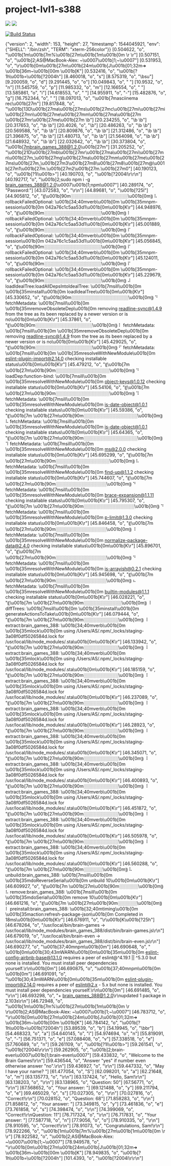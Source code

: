 # project-lvl1-s388

<a href="https://codeclimate.com/github/codeclimate/codeclimate/maintainability"><img src="https://api.codeclimate.com/v1/badges/a99a88d28ad37a79dbf6/maintainability" /></a>
<a href="https://codeclimate.com/github/codeclimate/codeclimate/test_coverage"><img src="https://api.codeclimate.com/v1/badges/a99a88d28ad37a79dbf6/test_coverage" /></a>

[![Build Status](https://travis-ci.org/inquiring/project-lvl1-s388.svg?branch=master)](https://travis-ci.org/inquiring/project-lvl1-s388)

{"version": 2, "width": 153, "height": 27, "timestamp": 1544045921, "env": {"SHELL": "/bin/zsh", "TERM": "xterm-256color"}}
[0.504622, "o", "\u001b[1m\u001b[7m%\u001b[27m\u001b[1m\u001b[0m                                                                                                                                                        \r \r"]
[0.507151, "o", "\u001b]2;AS@MacBook-Alex: ~\u0007\u001b]1;~\u0007"]
[0.531953, "o", "\r\u001b[0m\u001b[27m\u001b[24m\u001b[J\u001b[01;32m➜  \u001b[36m~\u001b[00m \u001b[K"]
[0.532416, "o", "\u001b[?1h\u001b=\u001b[?2004h"]
[8.460018, "o", "s"]
[8.575319, "o", "\bsu"]
[9.200059, "o", "d"]
[9.291445, "o", "o"]
[10.049843, "o", " "]
[10.9532, "o", "n"]
[11.545759, "o", "p"]
[11.985332, "o", "m"]
[12.166554, "o", " "]
[13.585861, "o", "i"]
[14.618553, "o", " "]
[14.955911, "o", "-"]
[15.482876, "o", "g"]
[16.752344, "o", " "]
[18.097013, "o", "\u001b[7masciinema rec\u001b[27m"]
[19.817848, "o", "\u001b[13D\u001b[27ma\u001b[27ms\u001b[27mc\u001b[27mi\u001b[27mi\u001b[27mn\u001b[27me\u001b[27mm\u001b[27ma\u001b[27m \u001b[27mr\u001b[27me\u001b[27m \b"]
[20.234255, "o", "\b \b"]
[20.317653, "o", "\b \b"]
[20.4026, "o", "\b"]
[20.486263, "o", "\b \b"]
[20.569588, "o", "\b \b"]
[20.809876, "o", "\b \b"]
[21.312486, "o", "\b \b"]
[21.396875, "o", "\b \b"]
[21.480713, "o", "\b \b"]
[21.564098, "o", "\b \b"]
[21.648932, "o", "\b \b"]
[22.032642, "o", "\b \b"]
[30.373804, "o", "\u001b[7mbrain_games_388@1.2.0\u001b[27m"]
[31.205252, "o", "\u001b[21D\u001b[27mb\u001b[27mr\u001b[27ma\u001b[27mi\u001b[27mn\u001b[27m_\u001b[27mg\u001b[27ma\u001b[27mm\u001b[27me\u001b[27ms\u001b[27m_\u001b[27m3\u001b[27m8\u001b[27m8\u001b[27m@\u001b[27m1\u001b[27m.\u001b[27m2\u001b[27m.\u001b[27m0"]
[40.190123, "o", "\u001b[?1l\u001b>"]
[40.190703, "o", "\u001b[?2004l\r\r\n"]
[40.192717, "o", "\u001b]2;sudo npm i -g brain_games_388@1.2.0\u0007\u001b]1;npm\u0007"]
[40.289174, "o", "Password:"]
[43.072583, "o", "\r\n"]
[44.89681, "o", "\u001b[?25l"]
[44.905812, "o", "⸨\u001b[90m░░░░░░░░░░░░░░░░░░\u001b[0m⸩ ⠧ rollbackFailedOptional: \u001b[34;40mverb\u001b[0m \u001b[35mnpm-session\u001b[0m 042a76c1c5aa53d1\u001b[0m\u001b[K\r"]
[44.948976, "o", "⸨\u001b[90m░░░░░░░░░░░░░░░░░░\u001b[0m⸩ ⠇ rollbackFailedOptional: \u001b[34;40mverb\u001b[0m \u001b[35mnpm-session\u001b[0m 042a76c1c5aa53d1\u001b[0m\u001b[K\r"]
[45.001889, "o", "⸨\u001b[90m░░░░░░░░░░░░░░░░░░\u001b[0m⸩ ⠏ rollbackFailedOptional: \u001b[34;40mverb\u001b[0m \u001b[35mnpm-session\u001b[0m 042a76c1c5aa53d1\u001b[0m\u001b[K\r"]
[45.056845, "o", "⸨\u001b[90m░░░░░░░░░░░░░░░░░░\u001b[0m⸩ ⠏ rollbackFailedOptional: \u001b[34;40mverb\u001b[0m \u001b[35mnpm-session\u001b[0m 042a76c1c5aa53d1\u001b[0m\u001b[K\r"]
[45.124011, "o", "⸨\u001b[90m░░░░░░░░░░░░░░░░░░\u001b[0m⸩ ⠏ rollbackFailedOptional: \u001b[34;40mverb\u001b[0m \u001b[35mnpm-session\u001b[0m 042a76c1c5aa53d1\u001b[0m\u001b[K\r"]
[45.229679, "o", "⸨\u001b[90m░░░░░░░░░░░░░░░░░░\u001b[0m⸩ ⠼ loadIdealTree:loadAllDepsIntoIdealTree: \u001b[7msill\u001b[0m \u001b[35minstall\u001b[0m loadIdealTree\u001b[0m\u001b[K\r"]
[45.330652, "o", "⸨\u001b[90m░░░░░░░░░░░░░░░░░░\u001b[0m⸩ ⠙ fetchMetadata: \u001b[7msill\u001b[0m \u001b[35mremoveObsoleteDep\u001b[0m removing readline-sync@1.4.9 from the tree as its been replaced by a newer version or is no\u001b[0m\u001b[K\r"]
[45.37861, "o", "⸨\u001b[90m░░░░░░░░░░░░░░░░░░\u001b[0m⸩ ⠇ fetchMetadata: \u001b[7msill\u001b[0m \u001b[35mremoveObsoleteDep\u001b[0m removing readline-sync@1.4.9 from the tree as its been replaced by a newer version or is no\u001b[0m\u001b[K\r"]
[45.429025, "o", "⸨\u001b[90m░░░░░░░░░░░░░░░░░░\u001b[0m⸩ ⠋ fetchMetadata: \u001b[7msill\u001b[0m \u001b[35mresolveWithNewModule\u001b[0m eslint-plugin-import@2.14.0 checking installable status\u001b[0m\u001b[K\r"]
[45.479212, "o", "⸨\u001b[7m \u001b[27m\u001b[90m░░░░░░░░░░░░░░░░░\u001b[0m⸩ ⠙ loadDep:function-bind: \u001b[7msill\u001b[0m \u001b[35mresolveWithNewModule\u001b[0m object-keys@1.0.12 checking installable status\u001b[0m\u001b[K\r"]
[45.54106, "o", "⸨\u001b[7m \u001b[27m\u001b[90m░░░░░░░░░░░░░░░░░\u001b[0m⸩ ⠹ fetchMetadata: \u001b[7msill\u001b[0m \u001b[35mresolveWithNewModule\u001b[0m is-date-object@1.0.1 checking installable status\u001b[0m\u001b[K\r"]
[45.59386, "o", "⸨\u001b[7m \u001b[27m\u001b[90m░░░░░░░░░░░░░░░░░\u001b[0m⸩ ⠧ fetchMetadata: \u001b[7msill\u001b[0m \u001b[35mresolveWithNewModule\u001b[0m is-date-object@1.0.1 checking installable status\u001b[0m\u001b[K\r"]
[45.64365, "o", "⸨\u001b[7m \u001b[27m\u001b[90m░░░░░░░░░░░░░░░░░\u001b[0m⸩ ⠹ fetchMetadata: \u001b[7msill\u001b[0m \u001b[35mresolveWithNewModule\u001b[0m ms@2.0.0 checking installable status\u001b[0m\u001b[K\r"]
[45.695299, "o", "⸨\u001b[7m \u001b[27m\u001b[90m░░░░░░░░░░░░░░░░░\u001b[0m⸩ ⠧ fetchMetadata: \u001b[7msill\u001b[0m \u001b[35mresolveWithNewModule\u001b[0m find-up@1.1.2 checking installable status\u001b[0m\u001b[K\r"]
[45.744607, "o", "⸨\u001b[7m  \u001b[27m\u001b[90m░░░░░░░░░░░░░░░░\u001b[0m⸩ ⠙ fetchMetadata: \u001b[7msill\u001b[0m \u001b[35mresolveWithNewModule\u001b[0m brace-expansion@1.1.11 checking installable status\u001b[0m\u001b[K\r"]
[45.795307, "o", "⸨\u001b[7m  \u001b[27m\u001b[90m░░░░░░░░░░░░░░░░\u001b[0m⸩ ⠙ fetchMetadata: \u001b[7msill\u001b[0m \u001b[35mresolveWithNewModule\u001b[0m p-limit@1.3.0 checking installable status\u001b[0m\u001b[K\r"]
[45.846458, "o", "⸨\u001b[7m  \u001b[27m\u001b[90m░░░░░░░░░░░░░░░░\u001b[0m⸩ ⠸ fetchMetadata: \u001b[7msill\u001b[0m \u001b[35mresolveWithNewModule\u001b[0m normalize-package-data@2.4.0 checking installable status\u001b[0m\u001b[K\r"]
[45.896701, "o", "⸨\u001b[7m  \u001b[27m\u001b[90m░░░░░░░░░░░░░░░░\u001b[0m⸩ ⠙ fetchMetadata: \u001b[7msill\u001b[0m \u001b[35mresolveWithNewModule\u001b[0m is-arrayish@0.2.1 checking installable status\u001b[0m\u001b[K\r"]
[45.945698, "o", "⸨\u001b[7m  \u001b[27m\u001b[90m░░░░░░░░░░░░░░░░\u001b[0m⸩ ⠦ fetchMetadata: \u001b[7msill\u001b[0m \u001b[35mresolveWithNewModule\u001b[0m builtin-modules@1.1.1 checking installable status\u001b[0m\u001b[K\r"]
[46.028221, "o", "⸨\u001b[7m      \u001b[27m\u001b[90m░░░░░░░░░░░░\u001b[0m⸩ ⠸ diffTrees: \u001b[7msill\u001b[0m \u001b[35minstall\u001b[0m generateActionsToTake\u001b[0m\u001b[K\r"]
[46.079444, "o", "⸨\u001b[7m       \u001b[27m\u001b[90m░░░░░░░░░░░\u001b[0m⸩ ⠸ extract:brain_games_388: \u001b[34;40mverb\u001b[0m \u001b[35mlock\u001b[0m using /Users/AS/.npm/_locks/staging-3a08f0df5026584d.lock for /usr/local/lib/node_modules/.sta\u001b[0m\u001b[K\r"]
[46.133942, "o", "⸨\u001b[7m       \u001b[27m\u001b[90m░░░░░░░░░░░\u001b[0m⸩ ⠸ extract:brain_games_388: \u001b[34;40mverb\u001b[0m \u001b[35mlock\u001b[0m using /Users/AS/.npm/_locks/staging-3a08f0df5026584d.lock for /usr/local/lib/node_modules/.sta\u001b[0m\u001b[K\r"]
[46.185159, "o", "⸨\u001b[7m       \u001b[27m\u001b[90m░░░░░░░░░░░\u001b[0m⸩ ⠸ extract:brain_games_388: \u001b[34;40mverb\u001b[0m \u001b[35mlock\u001b[0m using /Users/AS/.npm/_locks/staging-3a08f0df5026584d.lock for /usr/local/lib/node_modules/.sta\u001b[0m\u001b[K\r"]
[46.237089, "o", "⸨\u001b[7m       \u001b[27m\u001b[90m░░░░░░░░░░░\u001b[0m⸩ ⠸ extract:brain_games_388: \u001b[34;40mverb\u001b[0m \u001b[35mlock\u001b[0m using /Users/AS/.npm/_locks/staging-3a08f0df5026584d.lock for /usr/local/lib/node_modules/.sta\u001b[0m\u001b[K\r"]
[46.28923, "o", "⸨\u001b[7m       \u001b[27m\u001b[90m░░░░░░░░░░░\u001b[0m⸩ ⠸ extract:brain_games_388: \u001b[34;40mverb\u001b[0m \u001b[35mlock\u001b[0m using /Users/AS/.npm/_locks/staging-3a08f0df5026584d.lock for /usr/local/lib/node_modules/.sta\u001b[0m\u001b[K\r"]
[46.345071, "o", "⸨\u001b[7m       \u001b[27m\u001b[90m░░░░░░░░░░░\u001b[0m⸩ ⠸ extract:brain_games_388: \u001b[34;40mverb\u001b[0m \u001b[35mlock\u001b[0m using /Users/AS/.npm/_locks/staging-3a08f0df5026584d.lock for /usr/local/lib/node_modules/.sta\u001b[0m\u001b[K\r"]
[46.400893, "o", "⸨\u001b[7m       \u001b[27m\u001b[90m░░░░░░░░░░░\u001b[0m⸩ ⠸ extract:brain_games_388: \u001b[34;40mverb\u001b[0m \u001b[35mlock\u001b[0m using /Users/AS/.npm/_locks/staging-3a08f0df5026584d.lock for /usr/local/lib/node_modules/.sta\u001b[0m\u001b[K\r"]
[46.451872, "o", "⸨\u001b[7m       \u001b[27m\u001b[90m░░░░░░░░░░░\u001b[0m⸩ ⠸ extract:brain_games_388: \u001b[34;40mverb\u001b[0m \u001b[35mlock\u001b[0m using /Users/AS/.npm/_locks/staging-3a08f0df5026584d.lock for /usr/local/lib/node_modules/.sta\u001b[0m\u001b[K\r"]
[46.505978, "o", "⸨\u001b[7m       \u001b[27m\u001b[90m░░░░░░░░░░░\u001b[0m⸩ ⠸ extract:brain_games_388: \u001b[34;40mverb\u001b[0m \u001b[35mlock\u001b[0m using /Users/AS/.npm/_locks/staging-3a08f0df5026584d.lock for /usr/local/lib/node_modules/.sta\u001b[0m\u001b[K\r"]
[46.560288, "o", "⸨\u001b[7m            \u001b[27m\u001b[90m░░░░░░\u001b[0m⸩ ⠧ unbuild:brain_games_388: \u001b[7msill\u001b[0m \u001b[35mdoReverseSerial\u001b[0m unbuild 10\u001b[0m\u001b[K\r"]
[46.609927, "o", "⸨\u001b[7m            \u001b[27m\u001b[90m░░░░░░\u001b[0m⸩ ⠧ remove:brain_games_388: \u001b[7msill\u001b[0m \u001b[35mdoSerial\u001b[0m remove 10\u001b[0m\u001b[K\r"]
[46.661216, "o", "⸨\u001b[7m            \u001b[27m\u001b[90m░░░░░░\u001b[0m⸩ ⠇ preinstall:brain_games_388: \u001b[32;40mtiming\u001b[0m \u001b[35maction:refresh-package-json\u001b[0m Completed in 18ms\u001b[0m\u001b[K\r"]
[46.676911, "o", "\r\u001b[K\u001b[?25h"]
[46.678264, "o", "/usr/local/bin/brain-games -> /usr/local/lib/node_modules/brain_games_388/dist/bin/brain-games.js\r\n"]
[46.679019, "o", "/usr/local/bin/brain-even -> /usr/local/lib/node_modules/brain_games_388/dist/bin/brain-even.js\r\n"]
[46.690277, "o", "\u001b[37;40mnpm\u001b[0m"]
[46.690648, "o", " \u001b[0m\u001b[30;43mWARN\u001b[0m\u001b[35m\u001b[0m eslint-config-airbnb-base@13.1.0 requires a peer of eslint@^4.19.1 || ^5.3.0 but none is installed. You must install peer dependencies yourself.\r\n\u001b[0m"]
[46.690875, "o", "\u001b[37;40mnpm\u001b[0m \u001b[0m"]
[46.691091, "o", "\u001b[30;43mWARN\u001b[0m\u001b[35m\u001b[0m eslint-plugin-import@2.14.0 requires a peer of eslint@2.x - 5.x but none is installed. You must install peer dependencies yourself.\r\n\u001b[0m"]
[46.691485, "o", "\r\n"]
[46.693298, "o", "+ brain_games_388@1.2.0\r\nupdated 1 package in 2.103s\r\n"]
[46.72948, "o", "\u001b[1m\u001b[7m%\u001b[27m\u001b[1m\u001b[0m                                                                                                                                                        \r \r\u001b]2;AS@MacBook-Alex: ~\u0007\u001b]1;~\u0007"]
[46.783712, "o", "\r\u001b[0m\u001b[27m\u001b[24m\u001b[J\u001b[01;32m➜  \u001b[36m~\u001b[00m \u001b[K"]
[46.784142, "o", "\u001b[?1h\u001b=\u001b[?2004h"]
[53.89539, "o", "b"]
[54.19945, "o", "\bbr"]
[54.468323, "o", "a"]
[54.640145, "o", "i"]
[54.974694, "o", "n"]
[55.819091, "o", "-"]
[56.751371, "o", "e"]
[57.088408, "o", "v"]
[57.338518, "o", "e"]
[57.760689, "o", "n"]
[59.261109, "o", "\u001b[?1l\u001b>"]
[59.261541, "o", "\u001b[?2004l\r\r\n"]
[59.262905, "o", "\u001b]2;brain-even\u0007\u001b]1;brain-even\u0007"]
[59.433832, "o", "Welcome to the Brain Games!\r\n"]
[59.436544, "o", "Answer \"yes\" if number even otherwise answer \"no\".\r\n"]
[59.436927, "o", "\r\n"]
[59.447332, "o", "May I have your name? "]
[61.477054, "o", "S"]
[62.098201, "o", "a"]
[62.21648, "o", "m"]
[63.135773, "o", "\r\n"]
[63.137424, "o", "Hello, Sam!\r\n"]
[63.138203, "o", "\r\n"]
[63.138965, "o", "Question: 50"]
[67.56771, "o", "\r\n"]
[67.568652, "o", "Your answer: "]
[69.121488, "o", "y"]
[69.211794, "o", "e"]
[69.465029, "o", "s"]
[70.027305, "o", "\r\n"]
[70.027816, "o", "Correct!\r\n"]
[70.028152, "o", "Question: 68"]
[71.858283, "o", "\r\n"]
[71.858612, "o", "Your answer: "]
[73.349815, "o", "y"]
[73.461836, "o", "e"]
[73.761858, "o", "s"]
[74.398474, "o", "\r\n"]
[74.399069, "o", "Correct!\r\nQuestion: 11"]
[76.717324, "o", "\r\n"]
[76.717831, "o", "Your answer: "]
[77.587718, "o", "n"]
[77.9056, "o", "o"]
[78.910335, "o", "\r\n"]
[78.910595, "o", "Correct!\r\n"]
[78.91073, "o", "Congratulations, Sam!\r\n"]
[78.922266, "o", "\u001b[1m\u001b[7m%\u001b[27m\u001b[1m\u001b[0m                                                                                                                                                        \r \r"]
[78.922582, "o", "\u001b]2;AS@MacBook-Alex: ~\u0007\u001b]1;~\u0007"]
[78.949578, "o", "\r\u001b[0m\u001b[27m\u001b[24m\u001b[J\u001b[01;32m➜  \u001b[36m~\u001b[00m \u001b[K"]
[78.949835, "o", "\u001b[?1h\u001b=\u001b[?2004h"]
[101.4393, "o", "\u001b[?2004l\r\r\n"]
